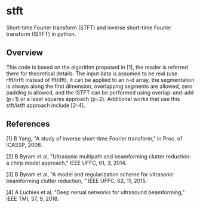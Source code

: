 # stft

Short-time Fourier transform (STFT) and inverse short-time Fourier transform (ISTFT) in python.

## Overview

This code is based on the algorithm proposed in [1], the reader is referred there for theoretical details. The input data is assumed to be real (use rfft/irfft instead of fft/ifft), it can be applied to an n-d array, the segmentation is always along the first dimension, overlapping segments are allowed, zero padding is allowed, and the ISTFT can be performed using overlap-and-add (p=1) or a least squares approach (p=2). Additional works that use this stft/istft approach include [2-4].

## References

[1] B Yang, "A study of inverse short-time Fourier transform," in Proc. of ICASSP, 2008.

[2] B Byram et al, "Ultrasonic multipath and beamforming clutter reduction: a chirp model approach," IEEE UFFC, 61, 3, 2014.

[3] B Byram et al, "A model and regularization scheme for ultrasonic beamforming clutter reduction, " IEEE UFFC, 62, 11, 2015.

[4] A Luchies et al, "Deep nerual networks for ultrasound beamforming," IEEE TMI, 37, 9, 2018.
